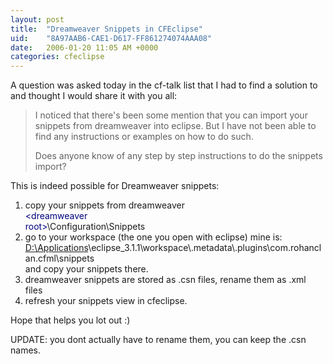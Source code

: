 ```yaml
---
layout: post
title:  "Dreamweaver Snippets in CFEclipse"
uid:	"8A97AAB6-CAE1-D617-FF861274074AAA08"
date:   2006-01-20 11:05 AM +0000
categories: cfeclipse
---
```

A question was asked today in the cf-talk list that I had to find a solution to and thought I would share it with you all:
<blockquote>
I noticed that there's been some mention that you can import your snippets from dreamweaver into eclipse. But I have not been able to find any instructions or examples on how to do such.

Does anyone know of any step by step instructions to do the snippets import?
</blockquote>

This is indeed possible for Dreamweaver snippets: 
<ol>
<li>copy your snippets from dreamweaver
<div class="code"><FONT COLOR=NAVY>&lt;dreamweaver<br>
root&gt;</FONT>\Configuration\Snippets</div>
<li>go to your workspace (the one you open with eclipse) mine is:
<div class="code"><A TARGET="_blank" HREF="D:\Applications">D:\Applications</A>\eclipse_3.1.1\workspace\.metadata\.plugins\com.rohanclan.cfml\snippets</div>
and copy your snippets there.
<li> dreamweaver snippets are stored as .csn files, rename them as .xml files
<li>refresh your snippets view in cfeclipse.
</ol>
 

Hope that helps you lot out :)

UPDATE: you dont actually have to rename them, you can keep the .csn names.